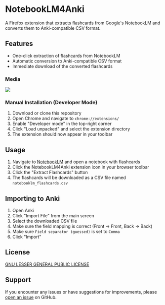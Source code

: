 # NotebookLM4Anki

A Firefox extension that extracts flashcards from Google's NotebookLM and converts them to Anki-compatible CSV format.

## Features

- One-click extraction of flashcards from NotebookLM
- Automatic conversion to Anki-compatible CSV format
- Immediate download of the converted flashcards

### Media
![](https://github.com/user-attachments/assets/a59a41b9-f49e-4771-8d8b-a28d6885f961)


### Manual Installation (Developer Mode)
1. Download or clone this repository
2. Open Chrome and navigate to `chrome://extensions/`
3. Enable "Developer mode" in the top-right corner
4. Click "Load unpacked" and select the extension directory
5. The extension should now appear in your toolbar

## Usage

1. Navigate to [NotebookLM](https://notebooklm.google.com/) and open a notebook with flashcards
2. Click the NotebookLM4Anki extension icon in your browser toolbar
3. Click the "Extract Flashcards" button
4. The flashcards will be downloaded as a CSV file named `notebooklm_flashcards.csv`

## Importing to Anki

1. Open Anki
2. Click "Import File" from the main screen
3. Select the downloaded CSV file
4. Make sure the field mapping is correct (Front → Front, Back → Back)
5. Make sure `Field separator (guessed)` is set to `Comma`
6. Click "Import"

## License

[GNU LESSER GENERAL PUBLIC LICENSE](LICENSE)

## Support

If you encounter any issues or have suggestions for improvements, please [open an issue](https://github.com/vi0sapio/NotebookLM4Anki/issues) on GitHub.

